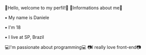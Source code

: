 👋Hello, welcome to my perfil!👋
🌺Informations about me🌺

▪ My name is Daniele

▪ I'm 18

▪ I live at SP, Brazil

💻I'm passionate about programming💻
📷I really love front-end📷
